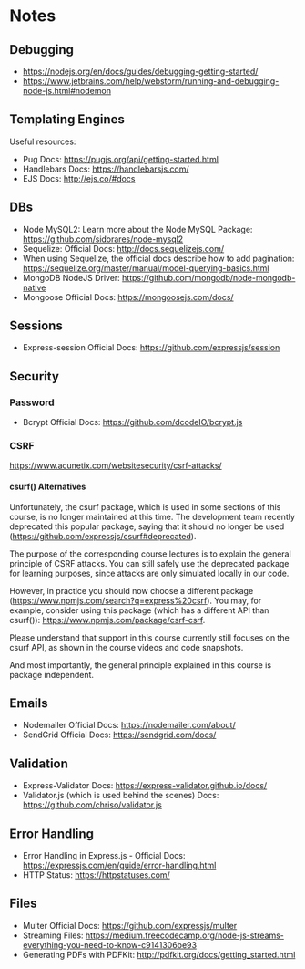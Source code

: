# Notes

## Debugging

- https://nodejs.org/en/docs/guides/debugging-getting-started/
- https://www.jetbrains.com/help/webstorm/running-and-debugging-node-js.html#nodemon

## Templating Engines

Useful resources:

- Pug Docs: https://pugjs.org/api/getting-started.html
- Handlebars Docs: https://handlebarsjs.com/
- EJS Docs: http://ejs.co/#docs

## DBs

- Node MySQL2: Learn more about the Node MySQL Package: https://github.com/sidorares/node-mysql2
- Sequelize: Official Docs: http://docs.sequelizejs.com/
- When using Sequelize, the official docs describe how to add pagination: https://sequelize.org/master/manual/model-querying-basics.html
- MongoDB NodeJS Driver: https://github.com/mongodb/node-mongodb-native
- Mongoose Official Docs: https://mongoosejs.com/docs/

## Sessions

- Express-session Official Docs: https://github.com/expressjs/session

## Security

### Password

- Bcrypt Official Docs: https://github.com/dcodeIO/bcrypt.js

### CSRF

https://www.acunetix.com/websitesecurity/csrf-attacks/

#### csurf() Alternatives

Unfortunately, the csurf package, which is used in some sections of this course, is no longer maintained at this time.
The development team recently deprecated this popular package, saying that it should no longer be
used (https://github.com/expressjs/csurf#deprecated).

The purpose of the corresponding course lectures is to explain the general principle of CSRF attacks. You can still
safely use the deprecated package for learning purposes, since attacks are only simulated locally in our code.

However, in practice you should now choose a different package (https://www.npmjs.com/search?q=express%20csrf). You may,
for example, consider using this package (which has a different API than
csurf()): https://www.npmjs.com/package/csrf-csrf.

Please understand that support in this course currently still focuses on the csurf API, as shown in the course videos
and code snapshots.

And most importantly, the general principle explained in this course is package independent.

## Emails

- Nodemailer Official Docs: https://nodemailer.com/about/
- SendGrid Official Docs: https://sendgrid.com/docs/

## Validation

- Express-Validator Docs: https://express-validator.github.io/docs/
- Validator.js (which is used behind the scenes) Docs: https://github.com/chriso/validator.js

## Error Handling
- Error Handling in Express.js - Official Docs: https://expressjs.com/en/guide/error-handling.html
- HTTP Status: https://httpstatuses.com/

## Files

- Multer Official Docs: https://github.com/expressjs/multer
- Streaming Files: https://medium.freecodecamp.org/node-js-streams-everything-you-need-to-know-c9141306be93
- Generating PDFs with PDFKit: http://pdfkit.org/docs/getting_started.html
